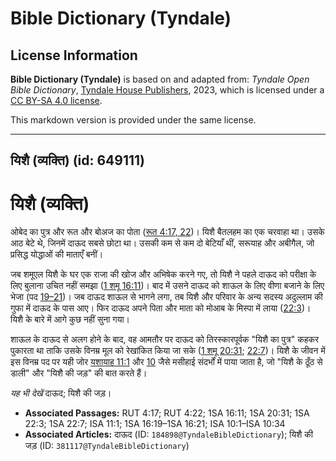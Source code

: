 # Bible Dictionary (Tyndale)

## License Information

**Bible Dictionary (Tyndale)** is based on and adapted from: _Tyndale Open Bible Dictionary_, [Tyndale House Publishers](https://tyndaleopenresources.com/), 2023, which is licensed under a [CC BY-SA 4.0 license](https://creativecommons.org/licenses/by-sa/4.0/legalcode.en).

This markdown version is provided under the same license.



--------------------------------

## यिशै (व्यक्ति) (id: 649111)

यिशै (व्यक्ति)
==============

ओबेद का पुत्र और रूत और बोअज का पोता ([रूत 4:17, 22](https://ref.ly/Ruth4:17,Ruth4:22))। यिशै बैतलहम का एक चरवाहा था। उसके आठ बेटे थे, जिनमें दाऊद सबसे छोटा था। उसकी कम से कम दो बेटियाँ थीं, सरूयाह और अबीगैल, जो प्रसिद्ध योद्धाओं की माताएँ बनीं।

जब शमूएल यिशै के घर एक राजा की खोज और अभिषेक करने गए, तो यिशै ने पहले दाऊद को परीक्षा के लिए बुलाना उचित नहीं समझा ([1 शमू 16:11](https://ref.ly/1Sam16:11))। बाद में उसने दाऊद को शाऊल के लिए वीणा बजाने के लिए भेजा (पद [19–21](https://ref.ly/1Sam16:19-1Sam16:21))। जब दाऊद शाऊल से भागने लगा, तब यिशै और परिवार के अन्य सदस्य अदुल्लाम की गुफा में दाऊद के पास आए। फिर दाऊद अपने पिता और माता को मोआब के मिस्पा में लाया ([22:3](https://ref.ly/1Sam22:3))। यिशै के बारे में आगे कुछ नहीं सुना गया।

शाऊल के दाऊद से अलग होने के बाद, वह आमतौर पर दाऊद को तिरस्कारपूर्वक "यिशै का पुत्र" कहकर पुकारता था ताकि उसके विनम्र मूल को रेखांकित किया जा सके ([1 शमू 20:31](https://ref.ly/1Sam20:31); [22:7](https://ref.ly/1Sam22:7))। यिशै के जीवन में इस विनम्र पद पर यही जोर [यशायाह 11:1](https://ref.ly/Isa11:1) और [10](https://ref.ly/Isa10:1-Isa10:34) जैसे मसीहाई संदर्भों में पाया जाता है, जो "यिशै के ठूँठ से डाली" और "यिशै की जड़" की बात करते हैं।

*यह भी देखें* दाऊद; यिशै की जड़।

* **Associated Passages:** RUT 4:17; RUT 4:22; 1SA 16:11; 1SA 20:31; 1SA 22:3; 1SA 22:7; ISA 11:1; 1SA 16:19–1SA 16:21; ISA 10:1–ISA 10:34
* **Associated Articles:** दाऊद (ID: `184898@TyndaleBibleDictionary`); यिशै की जड़ (ID: `381117@TyndaleBibleDictionary`)

